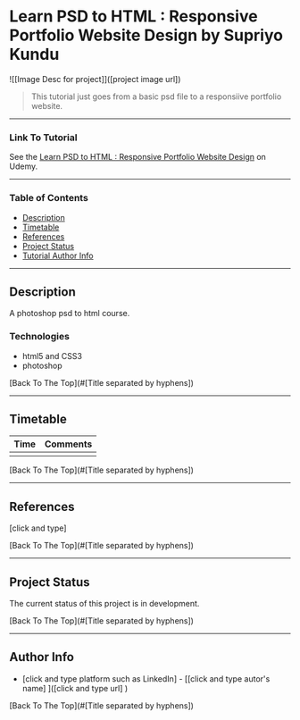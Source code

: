 # Learn PSD to HTML : Responsive Portfolio Website Design by Supriyo Kundu

![[Image Desc for project]]([project image url])

> This tutorial just goes from a basic psd file to a responsiive portfolio website.

---

### Link To Tutorial

See the [Learn PSD to HTML : Responsive Portfolio Website Design]( https://www.udemy.com/course/psd-to-html-responsive-portfolio-template/) on Udemy.

---

### Table of Contents

- [Description](#description)
- [Timetable](#timetable)
- [References](#references)
- [Project Status](#project-status)
- [Tutorial Author Info](#author-info)

---

## Description

A photoshop psd to html course.

### Technologies

- html5 and CSS3
- photoshop

[Back To The Top](#[Title separated by hyphens])

---

## Timetable


Time | Comments
-----|---------
     |


[Back To The Top](#[Title separated by hyphens])

---

## References

[click and type]

[Back To The Top](#[Title separated by hyphens])

---

## Project Status

The current status of this project is in development.

[Back To The Top](#[Title separated by hyphens])

---

## Author Info

- [click and type platform such as LinkedIn]  - [[click and type autor's name] ]([click and type url] )

[Back To The Top](#[Title separated by hyphens])

